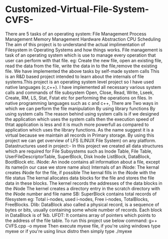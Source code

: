 # Customized-Virtual-File-System-CVFS-
There are 5 tasks of an operating system: File Management Process Management Memory Management Hardware Abstraction CPU Scheduling The aim of this project is to understand the actual implimentation of Filesystem in Operating Systems and how things works. File management is task of an operating system which is use to manage every operation that user can perform with that file. eg: Create the new file, open an existing file, read the data from the file, write the data in to the file,remove the existing file.  We have implemented the above tasks by self-made system calls  This is an R&amp;D based project intended to learn about the internals of file systems.This project is an operating system level project so I have used native languages (c,c++). I have implemented all necessary various system calls and commands of file subsystem Open, Close, Read, Write, Lseek, Create, RM, LS, Stat, Fstat etc for performing the operations on files. In native programming languages such as c and c++, There are Two ways in which we can perform the file manipulation  By using library functions  By using system calls  The reason behind using system calls is if we designed the application which uses the system calls then the execution speed of thtat application is less and it is much more powerfull as compared to application which uses the library functions.  As the name suggest it is a virtual because we maintain all records in Primary storage. By using this project we can get overview of LFS (LINUX File System) on any platform. Datastructures used in project:- In this project we created all data structures which are required for File Subsystems such as Inode Table, File Table, UserFileDescriptorTable, SuperBlock, Disk Inode ListBlock, DataBlock, BootBlock etc.  iNode: An inode contains all information about a file, except its name(in our case we store name also)  Internals of an iNode: The kernal creates iNode for the file, if possible The kernal fills in the iNode with the file status The kernal allocates data blocks for the file and stores the file data in these blocks. The kernel records the addresses of the data blocks in the iNode The kernel creates a directory entry in the scratch directory with the iNode number and file name SB: SuperBlock contains total records of filesystem eg: Total i-nodes, used i-nodes, Free i-nodes, TotalBlocks, FreeBlocks.  Dlib: DataBlock also called a physical record, is a sequence of bytes or bits, usually containing some whole number of records. Each block in DataBlock is of 1kb.  UFDT: It contains array of pointers which points to the address of the file table.  To run this project use below command:   g++ CVFS.cpp -o myexe Then execute myexe file, if you're using windows type myexe or if you're using linux distro then simply type ./myexe
